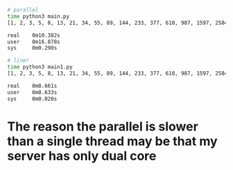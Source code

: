 ```sh
# parallel
time python3 main.py
[1, 2, 3, 5, 8, 13, 21, 34, 55, 89, 144, 233, 377, 610, 987, 1597, 2584, 4181, 6765, 10946, 17711, 28657, 46368, 75025, 121393, 196418, 317811, 514229, 832040, 1346269, 2178309, 3524578, 5702887, 9227465]

real    0m10.382s
user    0m16.878s
sys     0m0.290s
```
```sh
# liner
time python3 main1.py
[1, 2, 3, 5, 8, 13, 21, 34, 55, 89, 144, 233, 377, 610, 987, 1597, 2584, 4181, 6765, 10946, 17711, 28657, 46368, 75025, 121393, 196418, 317811, 514229, 832040, 1346269, 2178309, 3524578, 5702887, 9227465]

real    0m8.661s
user    0m8.633s
sys     0m0.020s
```

# The reason the parallel is slower than a single thread may be that my server has only dual core
